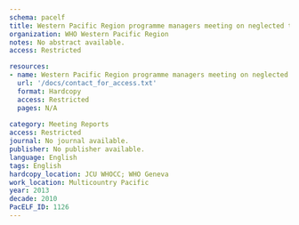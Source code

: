 ```yaml
---
schema: pacelf
title: Western Pacific Region programme managers meeting on neglected tropical diseases. 16 - 18 July 2013. Manila, Philippines.
organization: WHO Western Pacific Region
notes: No abstract available.
access: Restricted

resources:
- name: Western Pacific Region programme managers meeting on neglected tropical diseases. 16 - 18 July 2013. Manila, Philippines.
  url: '/docs/contact_for_access.txt'
  format: Hardcopy
  access: Restricted
  pages: N/A
 
category: Meeting Reports
access: Restricted
journal: No journal available.
publisher: No publisher available. 
language: English 
tags: English 
hardcopy_location: JCU WHOCC; WHO Geneva
work_location: Multicountry Pacific
year: 2013
decade: 2010
PacELF_ID: 1126
---
```

